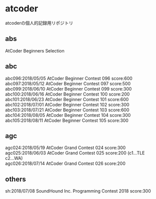 # atcoder
atcoderの個人的記録用リポジトリ

## abs
AtCoder Beginners Selection  

## abc
abc096:2018/05/05 AtCoder Beginner Contest 096 score:600  
abc097:2018/05/12 AtCoder Beginner Contest 097 score:500  
abc099:2018/06/10 AtCoder Beginner Contest 099 score:300  
abc100:2018/06/16 AtCoder Beginner Contest 100 score:200  
abc101:2018/06/23 AtCoder Beginner Contest 101 score:600  
abc102:2018/07/01 AtCoder Beginner Contest 102 score:300  
abc103:2018/07/21 AtCoder Beginner Contest 103 score:600  
abc104:2018/08/05 AtCoder Beginner Contest 104 score:300  
abc105:2018/08/11 AtCoder Beginner Contest 105 score:300  

## agc
agc024:2018/05/19 AtCoder Grand Contest 024 score:300  
agc025:2018/06/03 AtCoder Grand Contest 025 score:200 (c1...TLE c2...WA)  
agc026:2018/07/14 AtCoder Grand Contest 026 score:200  

## others
sh:2018/07/08 SoundHound Inc. Programming Contest 2018 score:300  

